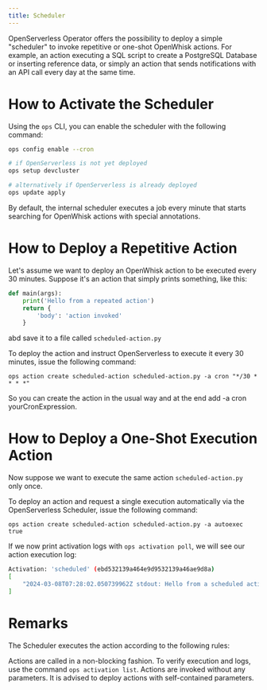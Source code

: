 ```yaml
---
title: Scheduler
---
```

OpenServerless Operator offers the possibility to deploy a simple "scheduler" to invoke repetitive or one-shot OpenWhisk actions. For example, an action executing a SQL script to create a PostgreSQL Database or inserting reference data, or simply an action that sends notifications with an API call every day at the same time.

# How to Activate the Scheduler

Using the `ops` CLI, you can enable the scheduler with the following command:

```bash
ops config enable --cron

# if OpenServerless is not yet deployed
ops setup devcluster

# alternatively if OpenServerless is already deployed
ops update apply

```

By default, the internal scheduler executes a job every minute that starts searching for OpenWhisk actions with special annotations.

# How to Deploy a Repetitive Action

Let's assume we want to deploy an OpenWhisk action to be executed every 30 minutes. Suppose it's an action that simply prints something, like this:

```python
def main(args): 
    print('Hello from a repeated action')
    return {
        'body': 'action invoked'
    }
```

abd save it to a file called `scheduled-action.py`

To deploy the action and instruct OpenServerless to execute it every 30 minutes, issue the following command:

`ops action create scheduled-action scheduled-action.py -a cron "*/30 * * * *"`

So you can create the action in the usual way and at the end add -a cron yourCronExpression.

# How to Deploy a One-Shot Execution Action

Now suppose we want to execute the same action `scheduled-action.py` only once.

To deploy an action and request a single execution automatically via the OpenServerless Scheduler, issue the following command:

 `ops action create scheduled-action scheduled-action.py -a autoexec true`

If we now print activation logs with `ops activation poll`, we will see our action execution log:

```bash
Activation: 'scheduled' (ebd532139a464e9d9532139a46ae9d8a)
[
    "2024-03-08T07:28:02.050739962Z stdout: Hello from a scheduled action"
]
```

# Remarks

The Scheduler executes the action according to the following rules:

Actions are called in a non-blocking fashion. To verify execution and logs, use the command `ops activation list`.
Actions are invoked without any parameters. It is advised to deploy actions with self-contained parameters.
